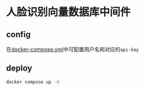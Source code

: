 # 人脸识别向量数据库中间件
## config
在[docker-compose.yml](docker-compose.yml)中可配置用户名和对应的`api-key`
## deploy
```bash
docker compose up -d
```